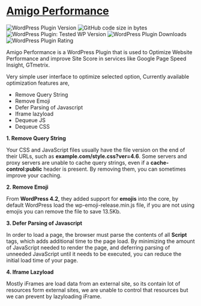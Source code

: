 # [Amigo Performance](https://wordpress.org/plugins/amigo-performance/)
![WordPress Plugin Version](https://img.shields.io/wordpress/plugin/v/amigo-performance?style=for-the-badge)
![GitHub code size in bytes](https://img.shields.io/github/languages/code-size/amigodheena/amigo-performance?style=for-the-badge)
![WordPress Plugin: Tested WP Version](https://img.shields.io/wordpress/plugin/tested/amigo-performance?style=for-the-badge)
![WordPress Plugin Downloads](https://img.shields.io/wordpress/plugin/dt/amigo-performance?style=for-the-badge)
![WordPress Plugin Rating](https://img.shields.io/wordpress/plugin/stars/amigo-performance?style=for-the-badge)

Amigo Performance is a WordPress Plugin that is used to Optimize Website Performance and improve Site Score in services like Google Page Speed Insight, GTmetrix.



Very simple user interface to optimize selected option, Currently available optimization features are,

- Remove Query String
- Remove Emoji
- Defer Parsing of Javascript
- Iframe lazyload
- Dequeue JS
- Dequeue CSS

**1. Remove Query String**

Your CSS and JavaScript files usually have the file version on the end of their URLs, such as **example.com/style.css?ver=4.6**. Some servers and proxy servers are unable to cache query strings, even if a **cache-control:public** header is present. By removing them, you can sometimes improve your caching.


**2. Remove Emoji**

From **WordPress 4.2**, they added support for **emojis** into the core, by default WordPress load the wp-emoji-release.min.js file, if you are not using emojis you can remove the file to save 13.5Kb. 


**3. Defer Parsing of Javascript**

In order to load a page, the browser must parse the contents of all **Script** tags, which adds additional time to the page load. By minimizing the amount of JavaScript needed to render the page, and deferring parsing of unneeded JavaScript until it needs to be executed, you can reduce the initial load time of your page.


**4. Iframe Lazyload**

Mostly iFrames are load data from an external site, so its contain lot of resources form external sites, we are unable to control that resources but we can prevent by lazyloading iFrame.
